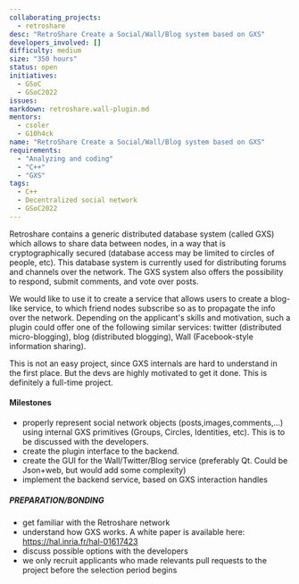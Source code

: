 ```yaml
---
collaborating_projects:
  - retroshare
desc: "RetroShare Create a Social/Wall/Blog system based on GXS"
developers_involved: []
difficulty: medium
size: "350 hours"
status: open
initiatives:
  - GSoC
  - GSoC2022
issues:
markdown: retroshare.wall-plugin.md
mentors:
  - csoler
  - G10h4ck
name: "RetroShare Create a Social/Wall/Blog system based on GXS"
requirements:
  - "Analyzing and coding"
  - "C++"
  - "GXS"
tags:
  - C++
  - Decentralized social network
  - GSoC2022
---
```


Retroshare contains a generic distributed database system (called GXS) which allows to share data between nodes,
in a way that is cryptographically secured (database access may be limited to circles of people, etc). This database
system is currently used for distributing forums and channels over the network. The GXS system also offers
the possibility to respond, submit comments, and vote over posts.

We would like to use it to create a service that
allows users to create a blog-like service, to which friend nodes subscribe so as to propagate the info over the
network. Depending on the applicant's skills and motivation, such a plugin could offer one of the following similar
services: twitter (distributed micro-blogging), blog (distributed blogging), Wall (Facebook-style information sharing).

This is not an easy project, since GXS internals are hard to understand in the first place. But the devs are highly motivated to get it done.
This is definitely a full-time project.

#### Milestones

* properly represent social network objects (posts,images,comments,...) using internal GXS primitives (Groups, Circles, Identities, etc). 
This is to be discussed with the developers.
* create the plugin interface to the backend.
* create the GUI for the Wall/Twitter/Blog service (preferably Qt. Could be Json+web, but would add some complexity)
* implement the backend service, based on GXS interaction handles

##### PREPARATION/BONDING

* get familiar with the Retroshare network
* understand how GXS works. A white paper is available here: https://hal.inria.fr/hal-01617423
* discuss possible options with the developers
* we only recruit applicants who made relevants pull requests to the project before the selection period begins

